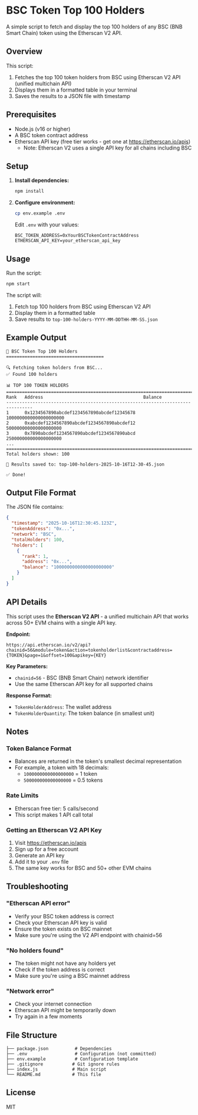 # BSC Token Top 100 Holders

A simple script to fetch and display the top 100 holders of any BSC (BNB Smart Chain) token using the Etherscan V2 API.

## Overview

This script:

1. Fetches the top 100 token holders from BSC using Etherscan V2 API (unified multichain API)
2. Displays them in a formatted table in your terminal
3. Saves the results to a JSON file with timestamp

## Prerequisites

- Node.js (v16 or higher)
- A BSC token contract address
- Etherscan API key (free tier works - get one at https://etherscan.io/apis)
  - Note: Etherscan V2 uses a single API key for all chains including BSC

## Setup

1. **Install dependencies:**

   ```bash
   npm install
   ```

2. **Configure environment:**

   ```bash
   cp env.example .env
   ```

   Edit `.env` with your values:

   ```
   BSC_TOKEN_ADDRESS=0xYourBSCTokenContractAddress
   ETHERSCAN_API_KEY=your_etherscan_api_key
   ```

## Usage

Run the script:

```bash
npm start
```

The script will:

1. Fetch top 100 holders from BSC using Etherscan V2 API
2. Display them in a formatted table
3. Save results to `top-100-holders-YYYY-MM-DDTHH-MM-SS.json`

## Example Output

```
🌟 BSC Token Top 100 Holders
=====================================

🔍 Fetching token holders from BSC...
✅ Found 100 holders

📊 TOP 100 TOKEN HOLDERS
================================================================================
Rank   Address                                      Balance
--------------------------------------------------------------------------------
1      0x1234567890abcdef1234567890abcdef12345678         1000000000000000000000
2      0xabcdef1234567890abcdef1234567890abcdef12          500000000000000000000
3      0x7890abcdef1234567890abcdef1234567890abcd          250000000000000000000
...
================================================================================
Total holders shown: 100

💾 Results saved to: top-100-holders-2025-10-16T12-30-45.json

✅ Done!
```

## Output File Format

The JSON file contains:

```json
{
  "timestamp": "2025-10-16T12:30:45.123Z",
  "tokenAddress": "0x...",
  "network": "BSC",
  "totalHolders": 100,
  "holders": [
    {
      "rank": 1,
      "address": "0x...",
      "balance": "1000000000000000000000"
    }
  ]
}
```

## API Details

This script uses the **Etherscan V2 API** - a unified multichain API that works across 50+ EVM chains with a single API key.

**Endpoint:**

```
https://api.etherscan.io/v2/api?chainid=56&module=token&action=tokenholderlist&contractaddress={TOKEN}&page=1&offset=100&apikey={KEY}
```

**Key Parameters:**

- `chainid=56` - BSC (BNB Smart Chain) network identifier
- Use the same Etherscan API key for all supported chains

**Response Format:**

- `TokenHolderAddress`: The wallet address
- `TokenHolderQuantity`: The token balance (in smallest unit)

## Notes

### Token Balance Format

- Balances are returned in the token's smallest decimal representation
- For example, a token with 18 decimals:
  - `1000000000000000000` = 1 token
  - `500000000000000000` = 0.5 tokens

### Rate Limits

- Etherscan free tier: 5 calls/second
- This script makes 1 API call total

### Getting an Etherscan V2 API Key

1. Visit https://etherscan.io/apis
2. Sign up for a free account
3. Generate an API key
4. Add it to your `.env` file
5. The same key works for BSC and 50+ other EVM chains

## Troubleshooting

### "Etherscan API error"

- Verify your BSC token address is correct
- Check your Etherscan API key is valid
- Ensure the token exists on BSC mainnet
- Make sure you're using the V2 API endpoint with chainid=56

### "No holders found"

- The token might not have any holders yet
- Check if the token address is correct
- Make sure you're using a BSC mainnet address

### "Network error"

- Check your internet connection
- Etherscan API might be temporarily down
- Try again in a few moments

## File Structure

```
├── package.json          # Dependencies
├── .env                  # Configuration (not committed)
├── env.example           # Configuration template
├── .gitignore           # Git ignore rules
├── index.js             # Main script
└── README.md            # This file
```

## License

MIT
